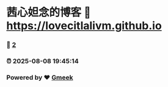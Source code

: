 # 茜心妲念的博客 :link: https://lovecitlalivm.github.io 
### :page_facing_up: [2](https://lovecitlalivm.github.io/tag.html) 
### :alarm_clock: 2025-08-08 19:45:14 
### Powered by :heart: [Gmeek](https://github.com/Meekdai/Gmeek)

